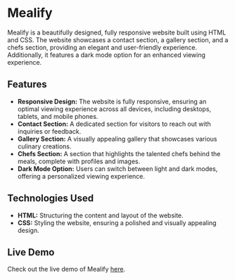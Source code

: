 # Mealify

Mealify is a beautifully designed, fully responsive website built using HTML and CSS. The website showcases a contact section, a gallery section, and a chefs section, providing an elegant and user-friendly experience. Additionally, it features a dark mode option for an enhanced viewing experience.

## Features

- **Responsive Design:** The website is fully responsive, ensuring an optimal viewing experience across all devices, including desktops, tablets, and mobile phones.
- **Contact Section:** A dedicated section for visitors to reach out with inquiries or feedback.
- **Gallery Section:** A visually appealing gallery that showcases various culinary creations.
- **Chefs Section:** A section that highlights the talented chefs behind the meals, complete with profiles and images.
- **Dark Mode Option:** Users can switch between light and dark modes, offering a personalized viewing experience.

## Technologies Used

- **HTML:** Structuring the content and layout of the website.
- **CSS:** Styling the website, ensuring a polished and visually appealing design.

## Live Demo

Check out the live demo of Mealify [here]().


